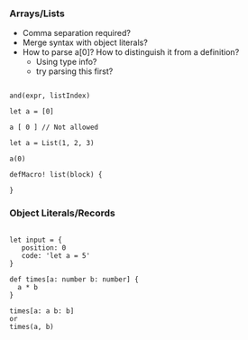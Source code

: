 ### Arrays/Lists

 - Comma separation required?
 - Merge syntax with object literals?
 - How to parse a[0]? How to distinguish it from a definition?
   - Using type info?
   - try parsing this first?
   
 
```

and(expr, listIndex)

let a = [0]

a [ 0 ] // Not allowed

let a = List(1, 2, 3)

a(0)

defMacro! list(block) {
   
}

```


### Object Literals/Records

```

let input = {
   position: 0
   code: 'let a = 5'
}

def times[a: number b: number] {
  a * b
}

times[a: a b: b]
or
times(a, b)



```

